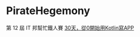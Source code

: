 # PirateHegemony

第 12 屆 IT 邦幫忙鐵人賽
[30天，從0開始用Kotlin寫APP](https://ithelp.ithome.com.tw/users/20125435/ironman/2967)
